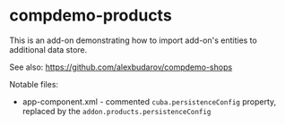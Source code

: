 # compdemo-products
This is an add-on demonstrating how to import add-on's entities to additional data store.

See also: https://github.com/alexbudarov/compdemo-shops

Notable files:
* app-component.xml - commented `cuba.persistenceConfig` property, replaced by the `addon.products.persistenceConfig`

